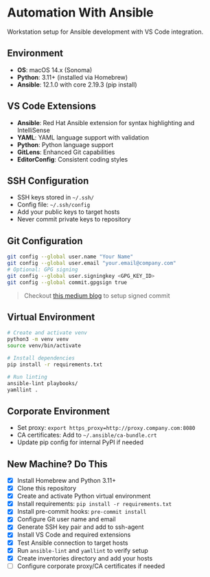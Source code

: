 # Automation With Ansible

Workstation setup for Ansible development with VS Code integration.

## Environment

- **OS**: macOS 14.x (Sonoma)
- **Python**: 3.11+ (installed via Homebrew)
- **Ansible**: 12.1.0 with core 2.19.3 (pip install)

## VS Code Extensions

- **Ansible**: Red Hat Ansible extension for syntax highlighting and IntelliSense
- **YAML**: YAML language support with validation
- **Python**: Python language support
- **GitLens**: Enhanced Git capabilities
- **EditorConfig**: Consistent coding styles

## SSH Configuration

- SSH keys stored in `~/.ssh/`
- Config file: `~/.ssh/config`
- Add your public keys to target hosts
- Never commit private keys to repository

## Git Configuration

```bash
git config --global user.name "Your Name"
git config --global user.email "your.email@company.com"
# Optional: GPG signing
git config --global user.signingkey <GPG_KEY_ID>
git config --global commit.gpgsign true
```

> Checkout [this medium blog](https://medium.com/big0one/how-to-create-a-verified-commit-in-github-using-gpg-key-signature-16acee004e0f?sk=f77eeb4e80048bcee5eab277f80fe22a) to setup signed commit

## Virtual Environment

```bash
# Create and activate venv
python3 -m venv venv
source venv/bin/activate

# Install dependencies
pip install -r requirements.txt

# Run linting
ansible-lint playbooks/
yamllint .
```

## Corporate Environment

- Set proxy: `export https_proxy=http://proxy.company.com:8080`
- CA certificates: Add to `~/.ansible/ca-bundle.crt`
- Update pip config for internal PyPI if needed

## New Machine? Do This

- [x] Install Homebrew and Python 3.11+
- [x] Clone this repository
- [x] Create and activate Python virtual environment
- [x] Install requirements: `pip install -r requirements.txt`
- [x] Install pre-commit hooks: `pre-commit install`
- [x] Configure Git user name and email
- [x] Generate SSH key pair and add to ssh-agent
- [x] Install VS Code and required extensions
- [x] Test Ansible connection to target hosts
- [x] Run `ansible-lint` and `yamllint` to verify setup
- [x] Create inventories directory and add your hosts
- [ ] Configure corporate proxy/CA certificates if needed
